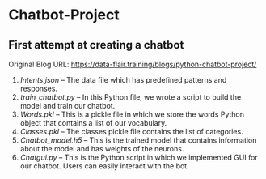 # Chatbot-Project
## First attempt at creating a chatbot
Original Blog URL: https://data-flair.training/blogs/python-chatbot-project/

1.	*Intents.json* – The data file which has predefined patterns and responses.
2.	*train_chatbot.py* – In this Python file, we wrote a script to build the model and train our chatbot.
3.	*Words.pkl* – This is a pickle file in which we store the words Python object that contains a list of our vocabulary.
4.	*Classes.pkl* – The classes pickle file contains the list of categories.
5.	*Chatbot_model.h5* – This is the trained model that contains information about the model and has weights of the neurons.
6.	*Chatgui.py* – This is the Python script in which we implemented GUI for our chatbot. Users can easily interact with the bot.